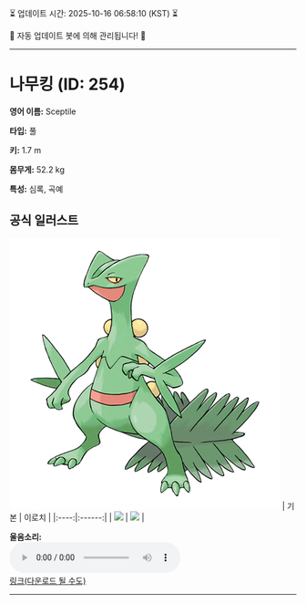 
⏳ 업데이트 시간: 2025-10-16 06:58:10 (KST) ⏳

🤖 자동 업데이트 봇에 의해 관리됩니다! 🤖

---

# 나무킹 (ID: 254)
**영어 이름:** Sceptile

**타입:** 풀

**키:** 1.7 m

**몸무게:** 52.2 kg

**특성:** 심록, 곡예

## 공식 일러스트
![](https://raw.githubusercontent.com/PokeAPI/sprites/master/sprites/pokemon/other/official-artwork/254.png)
| 기본 | 이로치 |
|:----:|:------:|
| <img src="http://play.pokemonshowdown.com/sprites/ani/sceptile.gif" width="200"> | <img src="http://play.pokemonshowdown.com/sprites/ani-shiny/sceptile.gif" width="200"> |

**울음소리:**<br><audio controls src="https://raw.githubusercontent.com/PokeAPI/cries/main/cries/pokemon/latest/254.ogg"></audio><br> [링크(다운로드 될 수도)](https://raw.githubusercontent.com/PokeAPI/cries/main/cries/pokemon/latest/254.ogg)


---
